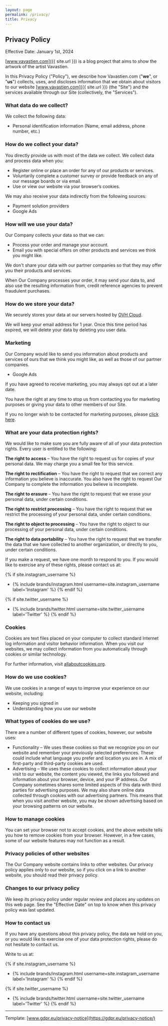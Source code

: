 ```yaml
---
layout: page
permalink: /privacy/
title: Privacy
---
```


## Privacy Policy

Effective Date: January 1st, 2024

[www.vavastien.com]({{ site.url }}) is a blog project that aims to show the artwork of the artist Vavastien.

In this Privacy Policy ("Policy"), we describe how Vavastien.com ("**we**", or "**us**")
collects, uses, and discloses information that we obtain about visitors
to our website [www.vavastien.com]({{ site.url }}) (the "Site") and the services
available through our Site (collectively, the "Services").


### What data do we collect?

We collect the following data:

- Personal identification information (Name, email address, phone number, etc.)


### How do we collect your data?

You directly provide us with most of the data we collect.
We collect data and process data when you:

- Register online or place an order for any of our products or services.
- Voluntarily complete a customer survey or provide feedback on any of our message boards or via email.
- Use or view our website via your browser’s cookies.

We may also receive your data indirectly from the following sources:

- Payment solution providers
- Google Ads


### How will we use your data?

Our Company collects your data so that we can:

- Process your order and manage your account.
- Email you with special offers on other products and services we think you might like.


We don't share your data with our partner companies so that they may offer you their products and services.

When Our Company processes your order, it may send your data to,
and also use the resulting information from, credit reference agencies to prevent fraudulent purchases.


### How do we store your data?

We securely stores your data at our servers hosted by [OVH Cloud](https://www.ovhcloud.com/).

We will keep your email address for 1 year.
Once this time period has expired, we will delete your data by deleting you user data.


### Marketing

Our Company would like to send you information about products and services of ours that we think you might like, as well as those of our partner companies.

- Google Ads

If you have agreed to receive marketing, you may always opt out at a later date.

You have the right at any time to stop us from contacting you for marketing purposes or giving your data to other members of our Site.

If you no longer wish to be contacted for marketing purposes, please [click here](/unsubscribe).


### What are your data protection rights?

We would like to make sure you are fully aware of all of your data protection rights.
Every user is entitled to the following:

**The right to access** – You have the right to request us for copies of your personal data. We may charge you a small fee for this service.

**The right to rectification** – You have the right to request that we correct any information you believe is inaccurate. You also have the right to request Our Company to complete the information you believe is incomplete.

**The right to erasure** – You have the right to request that we erase your personal data, under certain conditions.

**The right to restrict processing** – You have the right to request that we restrict the processing of your personal data, under certain conditions.

**The right to object to processing** – You have the right to object to our processing of your personal data, under certain conditions.

**The right to data portability** – You have the right to request that we transfer the data that we have collected to another organization, or directly to you, under certain conditions.

If you make a request, we have one month to respond to you.
If you would like to exercise any of these rights, please contact us at:

{% if site.instagram_username %}
- {% include brands/instagram.html username=site.instagram_username label='Instagram' %}
{% endif %}

{% if site.twitter_username %}
- {% include brands/twitter.html username=site.twitter_username label='Twitter' %}
{% endif %}


### Cookies

Cookies are text files placed on your computer to collect standard Internet log information and visitor behavior information.
When you visit our websites, we may collect information from you automatically through cookies or similar technology.

For further information, visit [allaboutcookies.org](allaboutcookies.org).

### How do we use cookies?

We use cookies in a range of ways to improve your experience on our website, including:

- Keeping you signed in
- Understanding how you use our website


### What types of cookies do we use?

There are a number of different types of cookies, however, our website uses:

- Functionality – We uses these cookies so that we recognize you on our website and remember your previously selected preferences. These could include what language you prefer and location you are in. A mix of first-party and third-party cookies are used.
- Advertising – We uses these cookies to collect information about your visit to our website, the content you viewed, the links you followed and information about your browser, device, and your IP address. Our Company sometimes shares some limited aspects of this data with third parties for advertising purposes. We may also share online data collected through cookies with our advertising partners. This means that when you visit another website, you may be shown advertising based on your browsing patterns on our website.


### How to manage cookies

You can set your browser not to accept cookies, and the above website tells you how to remove cookies from your browser.
However, in a few cases, some of our website features may not function as a result.


### Privacy policies of other websites

The Our Company website contains links to other websites.
Our privacy policy applies only to our website, so if you click on a link to another website, you should read their privacy policy.


### Changes to our privacy policy

We keep its privacy policy under regular review and places any updates on this web page.
See the "Effective Date" on top to know when this privacy policy was last updated.


### How to contact us

If you have any questions about this privacy policy, the data we hold on you, or you would like to exercise one of your data protection rights, please do not hesitate to contact us.

Write to us at:

{% if site.instagram_username %}
- {% include brands/instagram.html username=site.instagram_username label='Instagram' %}
{% endif %}

{% if site.twitter_username %}
- {% include brands/twitter.html username=site.twitter_username label='Twitter' %}
{% endif %}


---
Template: [www.gdpr.eu/privacy-notice](https://gdpr.eu/privacy-notice/)
